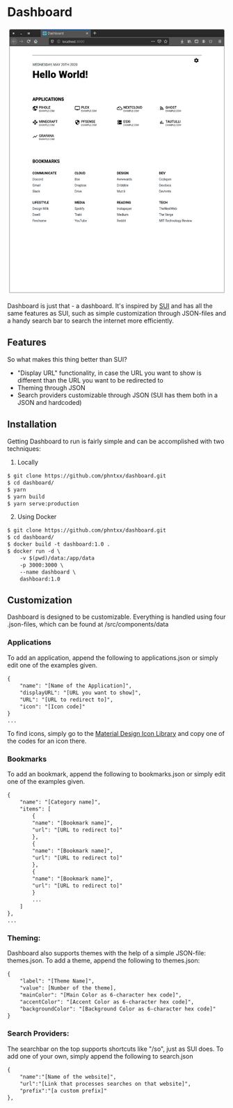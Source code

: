 ﻿# Dashboard

![screenshot](screenshot.png 'screenshot')

Dashboard is just that - a dashboard. It's inspired by [SUI](https://github.com/jeroenpardon/sui) and has all the same features as SUI, such as simple customization through JSON-files and a handy search bar to search the internet more efficiently.

## Features

So what makes this thing better than SUI?

-   "Display URL" functionality, in case the URL you want to show is different than the URL you want to be redirected to
-   Theming through JSON
-   Search providers customizable through JSON (SUI has them both in a JSON and hardcoded)

## Installation

Getting Dashboard to run is fairly simple and can be accomplished with two techniques:

1. Locally

```
$ git clone https://github.com/phntxx/dashboard.git
$ cd dashboard/
$ yarn
$ yarn build
$ yarn serve:production
```

2. Using Docker

```
$ git clone https://github.com/phntxx/dashboard.git
$ cd dashboard/
$ docker build -t dashboard:1.0 .
$ docker run -d \
	-v $(pwd)/data:/app/data
	-p 3000:3000 \
	--name dashboard \
	dashboard:1.0
```

## Customization

Dashboard is designed to be customizable. Everything is handled using four .json-files, which can be found at /src/components/data

### Applications

To add an application, append the following to applications.json or simply edit one of the examples given.

```
{
	"name": "[Name of the Application]",
	"displayURL": "[URL you want to show]",
	"URL": "[URL to redirect to]",
	"icon": "[Icon code]"
}
...
```

To find icons, simply go to the [Material Design Icon Library](https://material.io/icons/) and copy one of the codes for an icon there.

### Bookmarks

To add an bookmark, append the following to bookmarks.json or simply edit one of the examples given.

```
{
	"name": "[Category name]",
	"items": [
		{
		"name": "[Bookmark name]",
		"url": "[URL to redirect to]"
		},
		{
		"name": "[Bookmark name]",
		"url": "[URL to redirect to]"
		},
		{
		"name": "[Bookmark name]",
		"url": "[URL to redirect to]"
		}
		...
	]
},
...
```

### Theming:

Dashboard also supports themes with the help of a simple JSON-file: themes.json. To add a theme, append the following to themes.json:

```
{
	"label": "[Theme Name]",
	"value": [Number of the theme],
	"mainColor": "[Main Color as 6-character hex code]",
	"accentColor": "[Accent Color as 6-character hex code]",
	"backgroundColor": "[Background Color as 6-character hex code]"
}
```

### Search Providers:

The searchbar on the top supports shortcuts like "/so", just as SUI does. To add one of your own, simply append the following to search.json

```
{
	"name":"[Name of the website]",
	"url":"[Link that processes searches on that website]",
	"prefix":"[a custom prefix]"
},
```
